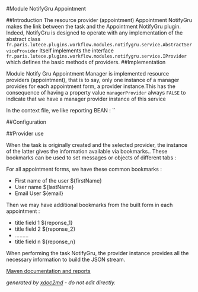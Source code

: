 
#Module NotifyGru Appointment

##Introduction
The resource provider (appointment) Appointment NotifyGru makes the link between the task and the Appointment NotifyGru plugin. Indeed, NotifyGru is designed to operate with any implementation of the abstract class `fr.paris.lutece.plugins.workflow.modules.notifygru.service.AbstractServiceProvider` Itself implements the interface `fr.paris.lutece.plugins.workflow.modules.notifygru.service.IProvider` which defines the basic methods of providers.
##Implementation

Module Notify Gru Appointment Manager is implemented resource providers (appointment), that is to say, only one instance of a manager provides for each appointment form, a provider instance.This has the consequence of having a property value `managerProvider` always `FALSE` to indicate that we have a manager provider instance of this service

In the context file, we like reporting BEAN : `` 

##Configuration



##Provider use

When the task is originally created and the selected provider, the instance of the latter gives the information available via bookmarks.. These bookmarks can be used to set messages or objects of different tabs :

For all appointment forms, we have these common bookmarks :

 
* First name of the user ${firstName}
* User name ${lastName}
* Email User ${email}

Then we may have additional bookmarks from the built form in each appointment :

 
* title field 1 ${reponse_1}
* title field 2 ${reponse_2}
* .........
* title field n ${reponse_n}

When performing the task NotifyGru, the provider instance provides all the necessary information to build the JSON stream.


[Maven documentation and reports](http://dev.lutece.paris.fr/plugins/module-notifygru-appointment/)



 *generated by [xdoc2md](https://github.com/lutece-platform/tools-maven-xdoc2md-plugin) - do not edit directly.*